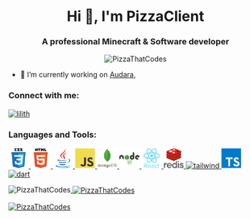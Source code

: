 <h1 align="center">Hi 👋, I'm PizzaClient</h1>
<h3 align="center">A professional Minecraft & Software developer</h3>

<p align="center"> <img src="https://komarev.com/ghpvc/?username=PizzaThatCodes&label=Profile%20views&color=0e75b6&style=flat" alt="PizzaThatCodes" /> </p>

- 🔭 I’m currently working on [Audara](https://audara.pyzatech.com), []()

<h3 align="left">Connect with me:</h3>
<p align="left">
<a href="https://discord.gg/pj8auQEPJU" target="blank"><img align="center" src="https://raw.githubusercontent.com/rahuldkjain/github-profile-readme-generator/master/src/images/icons/Social/discord.svg" alt="lilith" height="30" width="40" /></a>
</p>

<h3 align="left">Languages and Tools:</h3>
 <a href="https://www.w3schools.com/css/" target="_blank" rel="noreferrer"> <img src="https://raw.githubusercontent.com/devicons/devicon/master/icons/css3/css3-original-wordmark.svg" alt="css3" width="40" height="40"/> </a> <a href="https://www.w3.org/html/" target="_blank" rel="noreferrer"> <img src="https://raw.githubusercontent.com/devicons/devicon/master/icons/html5/html5-original-wordmark.svg" alt="html5" width="40" height="40"/> </a> <a href="https://www.java.com" target="_blank" rel="noreferrer"> <img src="https://raw.githubusercontent.com/devicons/devicon/master/icons/java/java-original.svg" alt="java" width="40" height="40"/> </a> <a href="https://developer.mozilla.org/en-US/docs/Web/JavaScript" target="_blank" rel="noreferrer"> <img src="https://raw.githubusercontent.com/devicons/devicon/master/icons/javascript/javascript-original.svg" alt="javascript" width="40" height="40"/> </a> <a href="https://www.mongodb.com/" target="_blank" rel="noreferrer"> <img src="https://raw.githubusercontent.com/devicons/devicon/master/icons/mongodb/mongodb-original-wordmark.svg" alt="mongodb" width="40" height="40"/> </a> <a href="https://nodejs.org" target="_blank" rel="noreferrer"> <img src="https://raw.githubusercontent.com/devicons/devicon/master/icons/nodejs/nodejs-original-wordmark.svg" alt="nodejs" width="40" height="40"/> </a> <a href="https://reactjs.org/" target="_blank" rel="noreferrer"> <img src="https://raw.githubusercontent.com/devicons/devicon/master/icons/react/react-original-wordmark.svg" alt="react" width="40" height="40"/> </a> <a href="https://redis.io" target="_blank" rel="noreferrer"> <img src="https://raw.githubusercontent.com/devicons/devicon/master/icons/redis/redis-original-wordmark.svg" alt="redis" width="40" height="40"/> </a> </a> <a href="https://tailwindcss.com/" target="_blank" rel="noreferrer"> <img src="https://www.vectorlogo.zone/logos/tailwindcss/tailwindcss-icon.svg" alt="tailwind" width="40" height="40"/> </a> <a href="https://www.typescriptlang.org/" target="_blank" rel="noreferrer"> <img src="https://raw.githubusercontent.com/devicons/devicon/master/icons/typescript/typescript-original.svg" alt="typescript" width="40" height="40"/> </a> <a href="" target="_blank" rel="noreferrer"> <img src="https://cdn.jsdelivr.net/gh/devicons/devicon@latest/icons/dart/dart-original.svg" alt="dart" width="40" height="40" /></p>

<p><img align="left" src="https://github-readme-stats.vercel.app/api/top-langs?username=PizzaThatCodes&show_icons=true&locale=en&layout=compact" alt="PizzaThatCodes" /></p>

<p>&nbsp;<img align="center" src="https://github-readme-stats.vercel.app/api?username=PizzaThatCodes&show_icons=true&locale=en" alt="PizzaThatCodes" /></p>

<p><img align="center" src="https://github-readme-streak-stats.herokuapp.com/?user=PizzaThatCodes&" alt="PizzaThatCodes" /></p>
